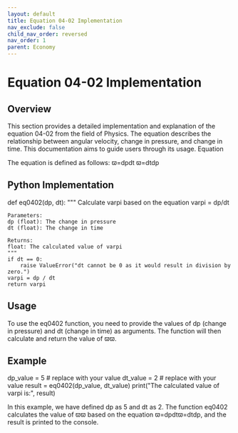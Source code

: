 ```yaml
---
layout: default
title: Equation 04-02 Implementation
nav_exclude: false
child_nav_order: reversed
nav_order: 1
parent: Economy
---
```



# Equation 04-02 Implementation
## Overview

This section provides a detailed implementation and explanation of the equation 04-02 from the field of Physics. The equation describes the relationship between angular velocity, change in pressure, and change in time. This documentation aims to guide users through its usage.
Equation

The equation is defined as follows:
ϖ=dpdt
ϖ=dtdp​

## Python Implementation


  def eq0402(dp, dt):
    """
    Calculate varpi based on the equation varpi = dp/dt

    Parameters:
    dp (float): The change in pressure
    dt (float): The change in time

    Returns:
    float: The calculated value of varpi
    """
    if dt == 0:
        raise ValueError("dt cannot be 0 as it would result in division by zero.")
    varpi = dp / dt
    return varpi

## Usage

To use the eq0402 function, you need to provide the values of dp (change in pressure) and dt (change in time) as arguments. The function will then calculate and return the value of ϖϖ.
## Example



  dp_value = 5  # replace with your value
  dt_value = 2  # replace with your value
  result = eq0402(dp_value, dt_value)
  print("The calculated value of varpi is:", result)

In this example, we have defined dp as 5 and dt as 2. The function eq0402 calculates the value of ϖϖ based on the equation ϖ=dpdtϖ=dtdp​, and the result is printed to the console.
